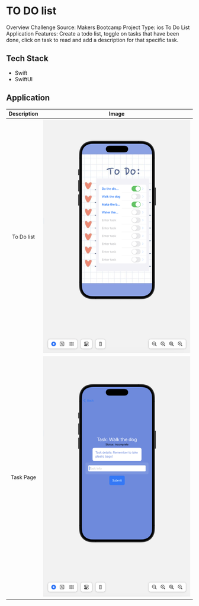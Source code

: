 # TO DO list 

Overview
Challenge Source: Makers Bootcamp
Project Type: ios To Do List Application
Features: Create a todo list, toggle on tasks that have been done, click on task to read and add a description for that specific task.

## Tech Stack

- Swift
- SwiftUI


## Application

|   Description    |   Image    |
|:------------:|:----------------:|
|To Do list| ![](images/todo-list-img.png)|
|Task Page| ![](images/task-img.png)|

